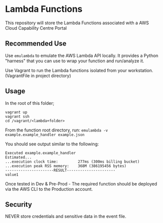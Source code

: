 # Lambda Functions

This repository will store the Lambda Functions associated with a AWS Cloud Capability Centre Portal

## Recommended Use

Use `emulambda` to emulate the AWS Lambda API locally. It provides a Python "harness" that you can use to wrap your
function and run/analyze it.

Use Vagrant to run the Lambda functions isolated from your workstation. (VagrantFile in project directory)

## Usage

In the root of this folder;

```
vagrant up
vagrant ssh
cd /vagrant/<lambda+folder>
```

From the function root directory, run:
`emulambda -v example.example_handler example.json`


You should see output similar to the following:
```
Executed example.example_handler
Estimated...
...execution clock time:		 277ms (300ms billing bucket)
...execution peak RSS memory:	 368M (386195456 bytes)
----------------------RESULT----------------------
value1
```

Once tested in Dev & Pre-Prod - The required function should be deployed via the AWS CLI to the Production account.

## Security

NEVER store credentials and sensitive data in the event file.
